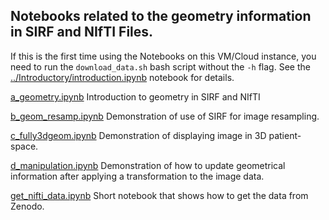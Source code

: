 ## Notebooks related to the geometry information in SIRF and NIfTI Files.

If this is the first time using the Notebooks on this VM/Cloud instance, you need to run the `download_data.sh` bash script without the `-h` flag. See the [../Introductory/introduction.ipynb](../Introductory/introduction.ipynb) notebook for details.

[a_geometry.ipynb](a_geometry.ipynb) Introduction to geometry in SIRF and NIfTI

[b_geom_resamp.ipynb](b_geom_resamp.ipynb) Demonstration of use of SIRF for image resampling.

[c_fully3dgeom.ipynb](c_fully3dgeom.ipynb) Demonstration of displaying image in 3D patient-space.

[d_manipulation.ipynb](d_manipulation.ipynb) Demonstration of how to update geometrical information after applying a transformation to the image data.

[get_nifti_data.ipynb](get_nifti_data.ipynb)  Short notebook that shows how to get the data from Zenodo.
